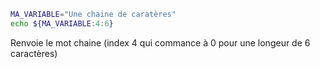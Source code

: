 ```bash
MA_VARIABLE="Une chaine de caratères"
echo ${MA_VARIABLE:4:6}
```
Renvoie le mot chaine (index 4 qui commance à 0 pour une longeur de 6 caractères)
